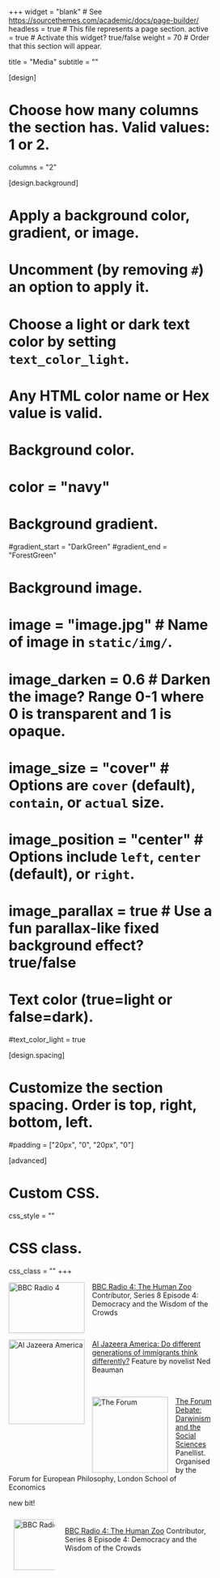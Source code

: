 +++
widget = "blank"  # See https://sourcethemes.com/academic/docs/page-builder/
headless = true  # This file represents a page section.
active = true  # Activate this widget? true/false
weight = 70  # Order that this section will appear.

title = "Media"
subtitle = ""

[design]
  # Choose how many columns the section has. Valid values: 1 or 2.
  columns = "2"

[design.background]
  # Apply a background color, gradient, or image.
  #   Uncomment (by removing `#`) an option to apply it.
  #   Choose a light or dark text color by setting `text_color_light`.
  #   Any HTML color name or Hex value is valid.

  # Background color.
  # color = "navy"
  
  # Background gradient.
  #gradient_start = "DarkGreen"
  #gradient_end = "ForestGreen"
  
  # Background image.
  # image = "image.jpg"  # Name of image in `static/img/`.
  # image_darken = 0.6  # Darken the image? Range 0-1 where 0 is transparent and 1 is opaque.
  # image_size = "cover"  #  Options are `cover` (default), `contain`, or `actual` size.
  # image_position = "center"  # Options include `left`, `center` (default), or `right`.
  # image_parallax = true  # Use a fun parallax-like fixed background effect? true/false
  
  # Text color (true=light or false=dark).
  #text_color_light = true

[design.spacing]
  # Customize the section spacing. Order is top, right, bottom, left.
  #padding = ["20px", "0", "20px", "0"]

[advanced]
 # Custom CSS. 
 css_style = ""
 
 # CSS class.
 css_class = ""
+++

<style>
img {
  float: left;
}
</style>

<p>
<a href="https://www.bbc.co.uk/programmes/b07jysds"><img src="/img/radio4.jpg" alt="BBC Radio 4" style="width:150px;height:100px;margin-right:15px;">
</a>

[BBC Radio 4: The Human Zoo](https://www.bbc.co.uk/programmes/b07jysds) Contributor, Series 8 Episode 4: Democracy and the Wisdom of the Crowds
</p>

<br>

<p>
<a href="http://america.aljazeera.com/articles/2016/2/24/do-different-generations-of-immigrants-think-differently.html">
  <img src="/img/Al_Jazeera_America_Logo.png" alt="Al Jazeera America" style="width:150px;height:167px;margin-right:15px;">
</a>

[Al Jazeera America: Do different generations of immigrants think differently?](http://america.aljazeera.com/articles/2016/2/24/do-different-generations-of-immigrants-think-differently.html) Feature by novelist Ned Beauman
</p>

<br>

<p>
<a href="https://blogs.lse.ac.uk/theforum/darwinismsocialsciences/">
  <img src="/img/theforum.jpg" alt="The Forum" style="width:150px;height:150px;margin-right:15px;">
</a>

[The Forum Debate: Darwinism and the Social Sciences](https://blogs.lse.ac.uk/theforum/darwinismsocialsciences/) Panellist. Organised by the Forum for European Philosophy, London School of Economics
</p>

new bit!

<style>
* {
  box-sizing: border-box;
}

.column {
  float: left;
  padding: 10px;
}

.left {
  width: 25%;
}

.right {
  width: 75%;
}

.row:after {
  content: "";
  display: table;
  clear: both;
}
</style>

<div class="row">
  <div class="column left">
    <a href="https://www.bbc.co.uk/programmes/b07jysds"><img src="/img/radio4.jpg" alt="BBC Radio 4" style="width:150px;height:100px;margin-right:15px;">
</a>
  </div>
  <div class="column right">
    
[BBC Radio 4: The Human Zoo](https://www.bbc.co.uk/programmes/b07jysds) Contributor, Series 8 Episode 4: Democracy and the Wisdom of the Crowds

  </div>
</div>
